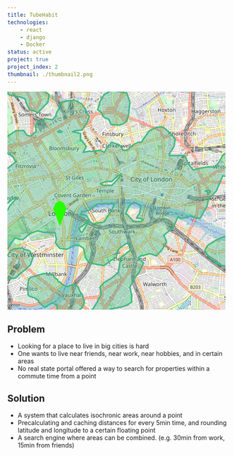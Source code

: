 ```yaml
---
title: TubeHabit
technologies:
    - react
    - django
    - Docker
status: active
project: true
project_index: 2
thumbnail: ./thumbnail2.png
---
```


![TubeHabit thumbnail](./thumbnail2.png)
## Problem
- Looking for a place to live in big cities is hard
- One wants to live near friends, near work, near hobbies, and in certain areas
- No real state portal offered a way to search for properties within a commute time from a point

## Solution
- A system that calculates isochronic areas around a point
- Precalculating and caching distances for every 5min time, and rounding latitude and longitude to a certain floating point
- A search engine where areas can be combined. (e.g. 30min from work, 15min from friends)

